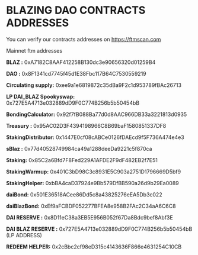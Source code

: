 # BLAZING DAO CONTRACTS ADDRESSES

You can verify our contracts addresses on https://ftmscan.com

Mainnet ftm addresses

**BLAZ :** 0xA7182C8AAF412258B130dc3e90656320d01259B4

**DAO :** 0x8F1341cd7745f45d1E38Fbc117B64C7530559219

**Circulating supply:** 0xee9a1e6819872c35dBa9F2c1d953789fBAc26713

**LP DAI_BLAZ Spookyswap:** 0x727E5A4713e032889dD9F0C774B256b5b50454bB

**BondingCalculator:** 0x92f7fB088Ba77d0d8AAC966DB33a3221813d0935

**Treasury :** 0x95AC02D3F4394198966C8B69baF1580851337DF8

**StakingDistributor:** 0x1447E0cf08cABCe0126fDAEcd9f5F736A474e4e3

**sBlaz :** 0x77d40528749984ca49a1288deeDa9221c5f870ca

**Staking:** 0x85C2a6Bfd7F8Fed229A1AFDE2F9dF482EB2f7E51

**StakingWarmup:** 0x401C3bD98C3c8931E5C903a2751D1796669D5bf9

**StakingHelper:** 0xbBA4caD37924e9Bb579DfBB590a26d9b29Ea0089

**daiBond:** 0x501E36518ACee86Dd5c8a43825276eEA5Db3c022

**daiBlazBond:** 0xEf9aFCBDF052277BFEA8e958B2FAc2C34aA6C6C8

**DAI RESERVE :** 0x8D11eC38a3EB5E956B052f67Da8Bdc9bef8Abf3E

**DAI BLAZ RESERVE :** 0x727E5A4713e032889dD9F0C774B256b5b50454bB (LP ADDRESS)

**REDEEM HELPER:** 0x2cBbc2cf98eD315c4143636F866e4631254C10CB


